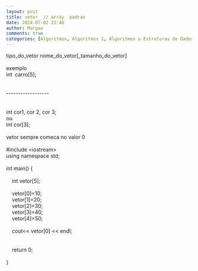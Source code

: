 ```yaml
---
layout: post
title: vetor  // array  padrao
date: 2024-07-02 22:46
author: Morgao
comments: true
categories: [Algoritmos, Algoritmos 1, Algoritmos e Estruturas de Dados, beecrowd, Linguagem C, Programação]
---
```

tipo_do_vetor nome_do_vetor[_tamanho_do_vetor]<br />
<br />
exemplo<br />
int&nbsp; carro[5];<br />
<br />
<br />
------------------<br />
<br />
<br />
int cor1, cor 2, cor 3;<br />
ou<br />
int cor[3];<br />
<br />
vetor sempre comeca no valor 0<br />
<br />
#include &lt;iostream&gt;<br />using namespace std;<br /><br />int main() {&nbsp;&nbsp; <br /><br />&nbsp;&nbsp;&nbsp; int vetor[5];<br />&nbsp;&nbsp;&nbsp; <br />&nbsp;&nbsp;&nbsp; vetor[0]=10;<br />&nbsp;&nbsp;&nbsp; vetor[1]=20;<br />&nbsp;&nbsp;&nbsp; vetor[2]=30;<br />&nbsp;&nbsp;&nbsp; vetor[3]=40;<br />&nbsp;&nbsp;&nbsp; vetor[4]=50;<br />&nbsp;&nbsp;&nbsp; <br />&nbsp;&nbsp;&nbsp; cout&lt;&lt; vetor[0] &lt;&lt; endl;<br /><br />&nbsp;&nbsp;&nbsp; <br />&nbsp;&nbsp;&nbsp; return 0;<br /><br />} 
